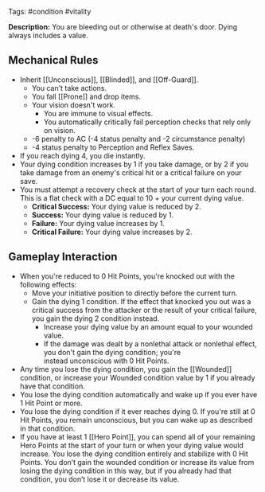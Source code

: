 Tags: #condition #vitality

**Description:** You are bleeding out or otherwise at death's door. Dying always includes a value.

## Mechanical Rules

- Inherit [[Unconscious]], [[Blinded]], and [[Off-Guard]].
	- You can't take actions.
	- You fall [[Prone]] and drop items.
	- Your vision doesn't work. 
		- You are immune to visual effects.  
		- You automatically critically fail perception checks that rely only on vision.
	- -6 penalty to AC (-4 status penalty and -2 circumstance penalty)
	- -4 status penalty to Perception and Reflex Saves. 
- If you reach dying 4, you die instantly.
- Your dying condition increases by 1 if you take damage, or by 2 if you take damage from an enemy's critical hit or a critical failure on your save.
- You must attempt a recovery check at the start of your turn each round. This is a flat check with a DC equal to 10 + your current dying value.
	- **Critical Success:** Your dying value is reduced by 2. 
	- **Success:** Your dying value is reduced by 1. 
	- **Failure:** Your dying value increases by 1. 
	- **Critical Failure:** Your dying value increases by 2.

## Gameplay Interaction

- When you're reduced to 0 Hit Points, you're knocked out with the following effects:
	- Move your initiative position to directly before the current turn.
	- Gain the dying 1 condition. If the effect that knocked you out was a critical success from the attacker or the result of your critical failure, you gain the dying 2 condition instead.
		- Increase your dying value by an amount equal to your wounded value. 
		- If the damage was dealt by a nonlethal attack or nonlethal effect, you don't gain the dying condition; you're instead unconscious with 0 Hit Points.
- Any time you lose the dying condition, you gain the [[Wounded]] condition, or increase your Wounded condition value by 1 if you already have that condition.
-  You lose the dying condition automatically and wake up if you ever have 1 Hit Point or more.
- You lose the dying condition if it ever reaches dying 0. If you're still at 0 Hit Points, you remain unconscious, but you can wake up as described in that condition.
- If you have at least 1 [[Hero Point]], you can spend all of your remaining Hero Points at the start of your turn or when your dying value would increase. You lose the dying condition entirely and stabilize with 0 Hit Points. You don’t gain the wounded condition or increase its value from losing the dying condition in this way, but if you already had that condition, you don’t lose it or decrease its value.